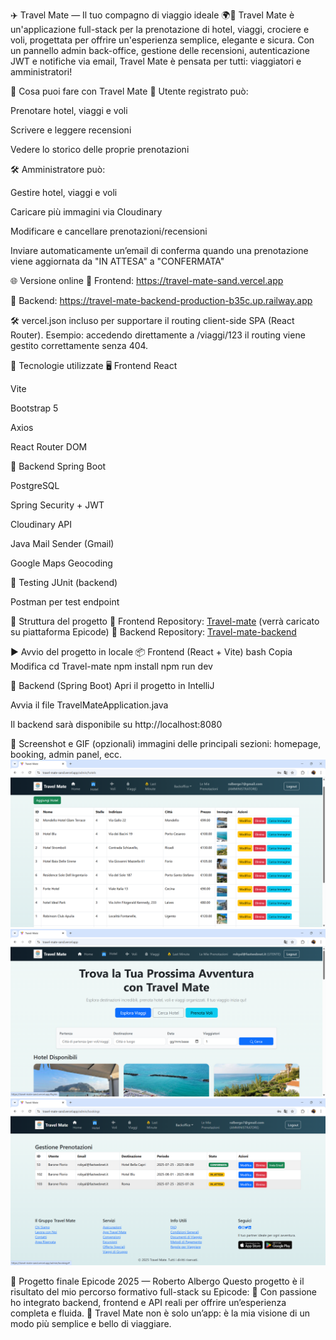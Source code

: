 ✈️ Travel Mate — Il tuo compagno di viaggio ideale 🌍🧳
Travel Mate è un'applicazione full-stack per la prenotazione di hotel, viaggi, crociere e voli, progettata per offrire un'esperienza semplice, elegante e sicura.
Con un pannello admin back-office, gestione delle recensioni, autenticazione JWT e notifiche via email, Travel Mate è pensata per tutti: viaggiatori e amministratori!

💫 Cosa puoi fare con Travel Mate
👤 Utente registrato può:

Prenotare hotel, viaggi e voli

Scrivere e leggere recensioni

Vedere lo storico delle proprie prenotazioni

🛠️ Amministratore può:

Gestire hotel, viaggi e voli

Caricare più immagini via Cloudinary

Modificare e cancellare prenotazioni/recensioni

Inviare automaticamente un’email di conferma quando una prenotazione viene aggiornata da "IN ATTESA" a "CONFERMATA"

🌐 Versione online
🔗 Frontend: https://travel-mate-sand.vercel.app

🔗 Backend: https://travel-mate-backend-production-b35c.up.railway.app

🛠️ vercel.json incluso per supportare il routing client-side SPA (React Router).
Esempio: accedendo direttamente a /viaggi/123 il routing viene gestito correttamente senza 404.

🧪 Tecnologie utilizzate
🖥️ Frontend
React

Vite

Bootstrap 5

Axios

React Router DOM

🔧 Backend
Spring Boot

PostgreSQL

Spring Security + JWT

Cloudinary API

Java Mail Sender (Gmail)

Google Maps Geocoding

🧪 Testing
JUnit (backend)

Postman per test endpoint

📁 Struttura del progetto
🔗 Frontend Repository: [Travel-mate](https://github.com/Robby75-11/Travel-mate) (verrà caricato su piattaforma Epicode)
🔗 Backend Repository: [Travel-mate-backend](https://github.com/Robby75-11/Travel-mate-backend)

▶️ Avvio del progetto in locale
📦 Frontend (React + Vite)
bash
Copia
Modifica
cd Travel-mate
npm install
npm run dev

🧠 Backend (Spring Boot)
Apri il progetto in IntelliJ

Avvia il file TravelMateApplication.java

Il backend sarà disponibile su http://localhost:8080

📸 Screenshot e GIF (opzionali)
immagini delle principali sezioni: homepage, booking, admin panel, ecc.
![alt text](image.png)![alt text](<Screenshot 2025-07-25 163403.png>)![alt text](<Screenshot 2025-07-25 171307.png>)

🏁 Progetto finale Epicode 2025 — Roberto Albergo
Questo progetto è il risultato del mio percorso formativo full-stack su Epicode:
🔹 Con passione ho integrato backend, frontend e API reali per offrire un’esperienza completa e fluida.
🔹 Travel Mate non è solo un’app: è la mia visione di un modo più semplice e bello di viaggiare.
